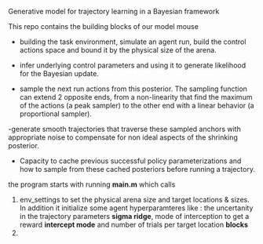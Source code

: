 Generative model for trajectory learning in a Bayesian framework

This repo contains the building blocks of our model mouse

  - building the task environment, simulate an agent run, build the control actions space and bound it by the physical size of the arena.

  - infer underlying control parameters and using it to generate likelihood for the Bayesian update.

  - sample the next run actions from this posterior. The sampling function can extend 2 opposite ends, from a non-linearity that find the maximum of the actions (a peak sampler) to the other end with a linear behavior (a proportional sampler).

  -generate smooth trajectories that traverse these sampled anchors with appropriate noise to compensate for non ideal aspects of the shrinking posterior.

  - Capacity to cache previous successful policy parameterizations and how to sample from these cached posteriors before running a trajectory.

the program starts with running **main.m** which calls 
  1) env_settings to set the physical arena size and target locations & sizes. In addition it initialize some agent hyperparamteres like : the uncertanity in the trajectory parameters **sigma ridge**, mode of interception to get a reward **intercept mode** and number of trials per target location **blocks**
  2) 
